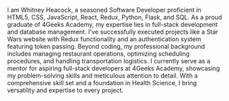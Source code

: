 I am Whitney Heacock, a seasoned Software Developer proficient in HTML5, CSS, JavaScript, React, Redux, Python, Flask, and SQL. As a proud graduate of 4Geeks Academy, my expertise lies in full-stack development and database management. I've successfully executed projects like a Star Wars website with Redux functionality and an authentication system featuring token passing.
Beyond coding, my professional background includes managing restaurant operations, optimizing scheduling procedures, and handling transportation logistics. I currently serve as a mentor for aspiring full-stack developers at 4Geeks Academy, showcasing my problem-solving skills and meticulous attention to detail. With a comprehensive skill set and a foundation in Health Science, I bring versatility and expertise to every project.

<!--
**Swtpea1516/Swtpea1516** is a ✨ _special_ ✨ repository because its `README.md` (this file) appears on your GitHub profile.

Here are some ideas to get you started:

- 🔭 I’m currently working on ...
- 🌱 I’m currently learning ...
- 👯 I’m looking to collaborate on ...
- 🤔 I’m looking for help with ...
- 💬 Ask me about ...
- 📫 How to reach me: ...
- 😄 Pronouns: ...
- ⚡ Fun fact: ...
-->
